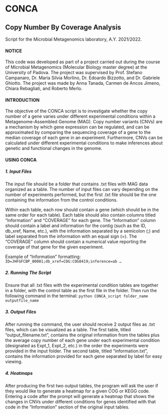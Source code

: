 # CONCA
## Copy Number By Coverage Analysis

Script for the Microbial Metagenomics laboratory, A.Y. 2021/2022.

#### NOTICE
This code was developed as part of a project carried out during the course of Microbial Metagenomics (Molecular Biology master degree) at the University of Padova. The project was supervised by Prof. Stefano Campanaro, Dr. Maria Silvia Morlino, Dr. Edoardo Bizzotto, and Dr. Gabriele Ghiotto. The project was made by Anna Tanada, Carmen de Ancos Jimeno, Chiara Rebagliati, and Roberto Merlo.

#### INTRODUCTION
The objective of the CONCA script is to investigate whether the copy number of a gene varies under different experimental conditions within a Metagenome-Assembled Genome (MAG). Copy number variants (CNVs) are a mechanism by which gene expression can be regulated, and can be approximated by comparing the sequencing coverage of a gene to the median coverage of each gene in an experiment. Furthermore, CNVs can be calculated under different experimental conditions to make inferences about genetic and functional changes in the genome.

#### USING CONCA
##### 1. Input Files
 The input file should be a folder that contains .txt files with MAG data organized as a table. The number of input files can vary depending on the number of experiments performed, but the first .txt file should be the one containing the information from the control conditions.
 
 Within each table, each row should contain a gene (which should be in the same order for each table). Each table should also contain columns titled “Information” and “COVERAGE” for each gene. The “Information” column should contain a label and information for the contig (such as the ID, db_xref, Name, etc.), with the information separated by a semicolon (;) and label separated from the information with an equal sign (=). The “COVERAGE” column should contain a numerical value reporting the coverage of that gene for the given experiment.
 
 Example of “Information” formatting: ``ID=JHFGFCBP_00001;db_xref=COG:COG0419;inference=ab …``
 
 ##### 2. Running The Script
 Ensure that all .txt files with the experimental condition tables are together in a folder, with the control table as the first file in the folder. Then run the following command in the terminal:
``
python CONCA_script folder_name outputfile_name
``
##### 3. Output Files
After running the command, the user should receive 2 output files as .txt files, which can be visualized as a table.
The first table, titled “output_filename.txt”, contains the original information from the tables plus the average copy number of each gene under each experimental condition (designated as Expt_1, Expt_2, etc.) in the order the experiments were provided in the input folder.
The second table, titled “information.txt”, contains the information provided for each gene separated by label for easy viewing.

##### 4. Heatmaps
After producing the first two output tables, the program will ask the user if they would like to generate a heatmap for a given COG or KEGG code. 
Entering a code after the prompt will generate a heatmap that shows the changes in CNVs under different conditions for genes identified with that code in the “Information” section of the original input tables.
